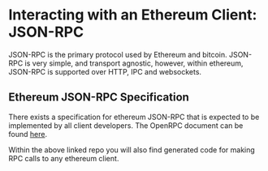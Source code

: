 # Interacting with an Ethereum Client: JSON-RPC

JSON-RPC is the primary protocol used by Ethereum and bitcoin. JSON-RPC is very simple, and transport agnostic, however, within ethereum, JSON-RPC is supported over HTTP, IPC and websockets.

## Ethereum JSON-RPC Specification

There exists a specification for ethereum JSON-RPC that is expected to be implemented by all client developers. The OpenRPC document can be found [here](https://github.com/etclabscore/ethereum-json-rpc-specification/blob/master/openrpc.json).

Within the above linked repo you will also find generated code for making RPC calls to any ethereum client. 
